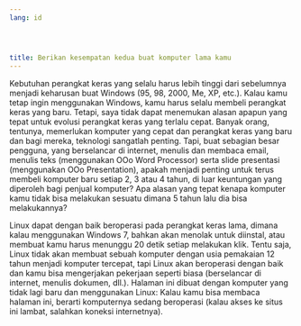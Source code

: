 ```yaml
---
lang: id




title: Berikan kesempatan kedua buat komputer lama kamu
---
```


Kebutuhan perangkat keras yang selalu harus lebih tinggi dari sebelumnya menjadi keharusan buat Windows (95, 98, 2000, Me, XP, etc.). Kalau kamu tetap ingin menggunakan Windows, kamu harus selalu membeli perangkat keras yang baru. Tetapi, saya tidak dapat menemukan alasan apapun yang tepat untuk evolusi perangkat keras yang terlalu cepat. Banyak orang, tentunya, memerlukan komputer yang cepat dan perangkat keras yang baru dan bagi mereka, teknologi sangatlah penting. Tapi, buat sebagian besar pengguna, yang berselancar di internet, menulis dan membaca email, menulis teks (menggunakan OOo Word Processor) serta slide presentasi (menggunakan OOo Presentation), apakah menjadi penting untuk terus membeli komputer baru setiap 2, 3 atau 4 tahun, di luar keuntungan yang diperoleh bagi penjual komputer? Apa alasan yang tepat kenapa komputer kamu tidak bisa melakukan sesuatu dimana 5 tahun lalu dia bisa melakukannya? 

Linux dapat dengan baik beroperasi pada perangkat keras lama, dimana kalau menggunakan Windows 7, bahkan akan menolak untuk diinstal, atau membuat kamu harus menunggu 20 detik setiap melakukan klik. Tentu saja, Linux tidak akan membuat sebuah komputer dengan usia pemakaian 12 tahun menjadi komputer tercepat, tapi Linux akan beroperasi dengan baik dan kamu bisa mengerjakan pekerjaan seperti biasa (berselancar di internet, menulis dokumen, dll.). Halaman ini dibuat dengan komputer yang tidak lagi baru dan menggunakan Linux: Kalau kamu bisa membaca halaman ini, berarti komputernya sedang beroperasi (kalau akses ke situs ini lambat, salahkan koneksi internetnya).




